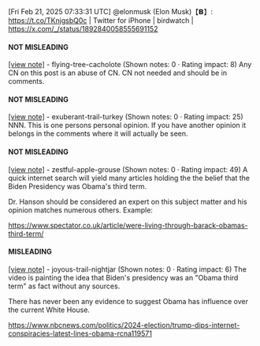 [Fri Feb 21, 2025 07:33:31 UTC] @elonmusk (Elon Musk)【𝗕】: https://t.co/TKnjgsbQ0c | Twitter for iPhone | birdwatch | https://x.com/_/status/1892840058555691152

#### NOT MISLEADING

[[view note]](https://x.com/i/birdwatch/n/1892891962987979231) - flying-tree-cacholote (Shown notes: 0 · Rating impact: 8)
Any CN on this post is an abuse of CN. CN not needed and should be in comments.

#### NOT MISLEADING

[[view note]](https://x.com/i/birdwatch/n/1892887808848589301) - exuberant-trail-turkey (Shown notes: 0 · Rating impact: 25)
NNN.
This is one persons personal opinion. If you have another opinion it belongs in the comments where it will actually be seen.

#### NOT MISLEADING

[[view note]](https://x.com/i/birdwatch/n/1892871191347810436) - zestful-apple-grouse (Shown notes: 0 · Rating impact: 49)
A quick internet search will yield many articles holding the the belief that the Biden Presidency was Obama's third term. 

Dr. Hanson should be considered an expert on this subject matter and his opinion matches numerous others.
Example:

https://www.spectator.co.uk/article/were-living-through-barack-obamas-third-term/

#### MISLEADING

[[view note]](https://x.com/i/birdwatch/n/1892868722936656001) - joyous-trail-nightjar (Shown notes: 0 · Rating impact: 6)
The video is painting the idea that Biden's presidency was an "Obama third term" as fact without any sources. 

There has never been any evidence to suggest Obama has influence over the current White House.

https://www.nbcnews.com/politics/2024-election/trump-dips-internet-conspiracies-latest-lines-obama-rcna119571
